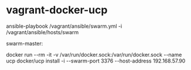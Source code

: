 # vagrant-docker-ucp

 ansible-playbook /vagrant/ansible/swarm.yml -i /vagrant/ansible/hosts/swarm
 
 
 swarm-master:
 
 docker run --rm -it -v /var/run/docker.sock:/var/run/docker.sock --name ucp docker/ucp install -i --swarm-port 3376 --host-address  192.168.57.90
